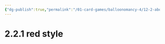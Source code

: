 ```yaml
---
{"dg-publish":true,"permalink":"/01-card-games/balloonomancy-4/12-2-about-red-style/"}
---
```


# 2.2.1 red style
